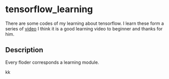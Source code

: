 # tensorflow_learning
There are some codes of my learning  about tensorflow.
I learn these form a series of [video](https://morvanzhou.github.io/tutorials/machine-learning/tensorflow/)
I think it is a good learning video to beginner and thanks for him.

## Description

Every floder corresponds a learning module.

kk
